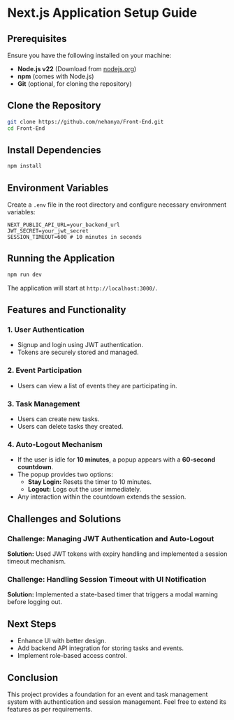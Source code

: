 # Next.js Application Setup Guide

## Prerequisites
Ensure you have the following installed on your machine:
- **Node.js v22** (Download from [nodejs.org](https://nodejs.org/))
- **npm** (comes with Node.js)
- **Git** (optional, for cloning the repository)

## Clone the Repository
```sh
git clone https://github.com/nehanya/Front-End.git
cd Front-End
```

## Install Dependencies
```sh
npm install
```

## Environment Variables
Create a `.env` file in the root directory and configure necessary environment variables:
```
NEXT_PUBLIC_API_URL=your_backend_url
JWT_SECRET=your_jwt_secret
SESSION_TIMEOUT=600 # 10 minutes in seconds
```

## Running the Application
```sh
npm run dev
```
The application will start at `http://localhost:3000/`.

## Features and Functionality

### 1. User Authentication
- Signup and login using JWT authentication.
- Tokens are securely stored and managed.

### 2. Event Participation
- Users can view a list of events they are participating in.

### 3. Task Management
- Users can create new tasks.
- Users can delete tasks they created.

### 4. Auto-Logout Mechanism
- If the user is idle for **10 minutes**, a popup appears with a **60-second countdown**.
- The popup provides two options:
  - **Stay Login:** Resets the timer to 10 minutes.
  - **Logout:** Logs out the user immediately.
- Any interaction within the countdown extends the session.

## Challenges and Solutions
### Challenge: Managing JWT Authentication and Auto-Logout
**Solution:** Used JWT tokens with expiry handling and implemented a session timeout mechanism.

### Challenge: Handling Session Timeout with UI Notification
**Solution:** Implemented a state-based timer that triggers a modal warning before logging out.

## Next Steps
- Enhance UI with better design.
- Add backend API integration for storing tasks and events.
- Implement role-based access control.

## Conclusion
This project provides a foundation for an event and task management system with authentication and session management. Feel free to extend its features as per requirements.

